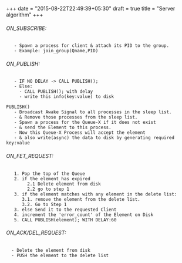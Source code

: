+++
date = "2015-08-22T22:49:39+05:30"
draft = true
title = "Server algorithm"
+++

###### ON_SUBSCRIBE:
 
```` 
   - Spawn a process for client & attach its PID to the group.
   - Example: join_group(Qname,PID) 
````    
    
###### ON_PUBLISH:
  
````
   - IF NO DELAY -> CALL PUBLISH();
   - Else: 
     - CALL PUBLISH(); with delay
     - write this info(key:value) to disk
````

````
PUBLISH()
   - Broadcast Awake Signal to all processes in the sleep list.
   - & Remove those processes from the sleep list.
   - Spawn a process for the Queue-X if it does not exist
   - & send the Element to this process.
   - Now this Queue-X Process will accept the element
   - & also write(async) the data to disk by generating required key:value  
````
###### ON_FET_REQUEST:

````
   1. Pop the top of the Queue 
   2. if the element has expired 
        2.1 Delete element from disk
        2.2 go to step 1
   3. if the element matches with any element in the delete list: 
      3.1. remove the element from the delete list.
      3.2. Go to Step 1
   3. else Send it to the requested Client 
   4. increment the 'error_count' of the Element on Disk
   5. CALL PUBLISH(element); WITH DELAY:60
````

###### ON_ACK/DEL_REQUEST:

````
  - Delete the element from disk
  - PUSH the element to the delete list
````